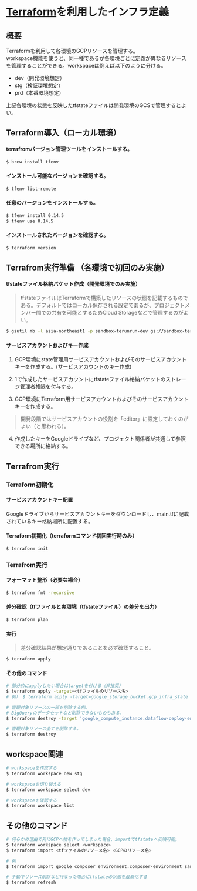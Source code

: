 # [Terraform](https://www.terraform.io/)を利用したインフラ定義

## 概要

Terraformを利用して各環境のGCPリソースを管理する。  
workspace機能を使うと、同一種であるが各環境ごとに定義が異なるリソースを管理することができる。workspaceは例えば以下のように分ける。
* dev（開発環境想定）
* stg（検証環境想定）
* prd（本番環境想定）

上記各環境の状態を反映したtfstateファイルは開発環境のGCSで管理するとよい。  


## Terraform導入（ローカル環境）
#### terrafromバージョン管理ツールをインストールする。
```bash
$ brew install tfenv
```

#### インストール可能なバージョンを確認する。
```bash
$ tfenv list-remote
```

#### 任意のバージョンをインストールする。
```bash
$ tfenv install 0.14.5
$ tfenv use 0.14.5
```

#### インストールされたバージョンを確認する。
```bash
$ terraform version
```

## Terrafrom実行準備 （各環境で初回のみ実施）

#### tfstateファイル格納バケット作成（開発環境でのみ実施）
> tfstateファイルはTerraformで構築したリソースの状態を記載するものである。デフォルトではローカル保存される設定であるが、プロジェクトメンバー間での共有を可能とするためCloud Storageなどで管理するのがよい。

```bash
$ gsutil mb -l asia-northeast1 -p sandbox-terunrun-dev gs://sandbox-terunrun-dev-terraform-state
```

#### サービスアカウントおよびキー作成
1. GCP環境にstate管理用サービスアカウントおよびそのサービスアカウントキーを作成する。([サービスアカウントのキー作成](https://cloud.google.com/iam/docs/creating-managing-service-account-keys?hl=ja#creating_service_account_keys))

2. 1で作成したサービスアカウントにtfstateファイル格納バケットのストレージ管理者権限を付与する。

3. GCP環境にTerraform用サービスアカウントおよびそのサービスアカウントキーを作成する。

> 開発段階ではサービスアカウントの役割を「editor」に設定しておくのがよい（と思われる）。

4. 作成したキーをGoogleドライブなど、プロジェクト関係者が共通して参照できる場所に格納する。

## Terrafrom実行
### Terraform初期化
#### サービスアカウントキー配置
Googleドライブからサービスアカウントキーをダウンロードし、main.tfに記載されているキー格納場所に配置する。

#### Terraform初期化（terraformコマンド初回実行時のみ）
```bash
$ terraform init
```

### Terrafrom実行

#### フォーマット整形（必要な場合）
```bash
$ terraform fmt -recursive
```

#### 差分確認（tfファイルと実環境（tfstateファイル）の差分を出力）
```bash
$ terraform plan
```

#### 実行
> 差分確認結果が想定通りであることを必ず確認すること。
```bash
$ terraform apply
```

#### その他のコマンド
```bash
# 部分的にapplyしたい場合はtargetを付ける（非推奨）
$ terraform apply -target=<tfファイルのリソース名>
# 例） $ terraform apply -target=google_storage_bucket.gcp_infra_state
```

```bash
# 管理対象リソースの一部を削除する例。
# BigQueryのデータセットなど削除できないものもある。
$ terraform destroy -target 'google_compute_instance.dataflow-deploy-env'
```

```bash
# 管理対象リソース全てを削除する。
$ terraform destroy
```

## workspace関連
```bash
# workspaceを作成する
$ terraform workspace new stg
```

```bash
# workspaceを切り替える
$ terraform workspace select dev
```

```bash
# workspaceを確認する
$ terraform workspace list
```

## その他のコマンド
```bash
# 何らかの理由で先にGCPへ物を作ってしまった場合、importでtfstateへ反映可能。
$ terraform workspace select <workspace>
$ terraform import <tfファイルのリソース名> <GCPのリソース名>

# 例
$ terraform import google_composer_environment.composer-environment sandbox-terunrun

# 手動でリソース削除など行なった場合にtfstateの状態を最新化する
$ terraform refresh